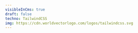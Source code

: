 ```yaml
---
visibleInCms: true
draft: false
techno: TailwindCSS
img: https://cdn.worldvectorlogo.com/logos/tailwindcss.svg
---
```

